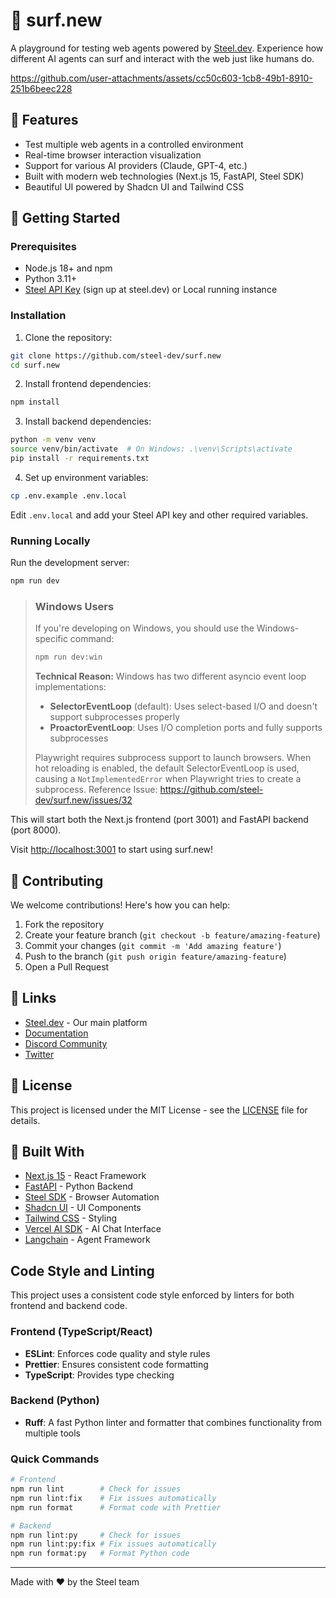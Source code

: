 # 🌊 surf.new

A playground for testing web agents powered by [Steel.dev](https://steel.dev). Experience how different AI agents can surf and interact with the web just like humans do.

https://github.com/user-attachments/assets/cc50c603-1cb8-49b1-8910-251b6beec228

## 🌟 Features

- Test multiple web agents in a controlled environment
- Real-time browser interaction visualization
- Support for various AI providers (Claude, GPT-4, etc.)
- Built with modern web technologies (Next.js 15, FastAPI, Steel SDK)
- Beautiful UI powered by Shadcn UI and Tailwind CSS

## 🚀 Getting Started

### Prerequisites

- Node.js 18+ and npm
- Python 3.11+
- [Steel API Key](https://steel.dev) (sign up at steel.dev) or Local running instance

### Installation

1. Clone the repository:

```bash
git clone https://github.com/steel-dev/surf.new
cd surf.new
```

2. Install frontend dependencies:

```bash
npm install
```

3. Install backend dependencies:

```bash
python -m venv venv
source venv/bin/activate  # On Windows: .\venv\Scripts\activate
pip install -r requirements.txt
```

4. Set up environment variables:

```bash
cp .env.example .env.local
```

Edit `.env.local` and add your Steel API key and other required variables.

### Running Locally

Run the development server:

```bash
npm run dev
```

> ### Windows Users
>
> If you're developing on Windows, you should use the Windows-specific command:
>
> ```bash
> npm run dev:win
> ```
>
> **Technical Reason:** Windows has two different asyncio event loop implementations:
>
> - **SelectorEventLoop** (default): Uses select-based I/O and doesn't support subprocesses properly
> - **ProactorEventLoop**: Uses I/O completion ports and fully supports subprocesses
>
> Playwright requires subprocess support to launch browsers. When hot reloading is enabled, the default SelectorEventLoop is used, causing a `NotImplementedError` when Playwright tries to create a subprocess.
> Reference Issue: https://github.com/steel-dev/surf.new/issues/32

This will start both the Next.js frontend (port 3001) and FastAPI backend (port 8000).

Visit [http://localhost:3001](http://localhost:3001) to start using surf.new!

## 🤝 Contributing

We welcome contributions! Here's how you can help:

1. Fork the repository
2. Create your feature branch (`git checkout -b feature/amazing-feature`)
3. Commit your changes (`git commit -m 'Add amazing feature'`)
4. Push to the branch (`git push origin feature/amazing-feature`)
5. Open a Pull Request

## 🔗 Links

- [Steel.dev](https://steel.dev) - Our main platform
- [Documentation](https://docs.steel.dev)
- [Discord Community](https://discord.gg/steel-dev)
- [Twitter](https://twitter.com/steeldotdev)

## 📝 License

This project is licensed under the MIT License - see the [LICENSE](LICENSE) file for details.

## 💪 Built With

- [Next.js 15](https://nextjs.org/) - React Framework
- [FastAPI](https://fastapi.tiangolo.com/) - Python Backend
- [Steel SDK](https://steel.dev) - Browser Automation
- [Shadcn UI](https://ui.shadcn.com/) - UI Components
- [Tailwind CSS](https://tailwindcss.com/) - Styling
- [Vercel AI SDK](https://sdk.vercel.ai/) - AI Chat Interface
- [Langchain](https://python.langchain.com/docs/introduction/) - Agent Framework

## Code Style and Linting

This project uses a consistent code style enforced by linters for both frontend and backend code.

### Frontend (TypeScript/React)

- **ESLint**: Enforces code quality and style rules
- **Prettier**: Ensures consistent code formatting
- **TypeScript**: Provides type checking

### Backend (Python)

- **Ruff**: A fast Python linter and formatter that combines functionality from multiple tools

### Quick Commands

```bash
# Frontend
npm run lint        # Check for issues
npm run lint:fix    # Fix issues automatically
npm run format      # Format code with Prettier

# Backend
npm run lint:py     # Check for issues
npm run lint:py:fix # Fix issues automatically
npm run format:py   # Format Python code
```

---

Made with ❤️ by the Steel team
